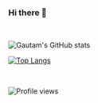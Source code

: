 ### Hi there 👋

<br />

![Gautam's GitHub stats](https://github-readme-stats.vercel.app/api?username=gauti1311&show_icons=true&count_private=true&theme=radical)

[![Top Langs](https://github-readme-stats.vercel.app/api/top-langs/?username=gauti1311&count_private=true&show_icons=true)](https://github.com/anuraghazra/github-readme-stats)

<br />

![Profile views](https://gpvc.arturio.dev/gauti1311)  

<br />
